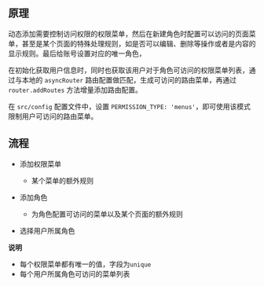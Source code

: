 ## 原理

动态添加需要控制访问权限的权限菜单，然后在新建角色时配置可以访问的页面菜单，甚至是某个页面的特殊处理规则，如是否可以编辑、删除等操作或者是内容的显示规则。最后给账号设置对应的唯一角色，

在初始化获取用户信息时，同时也获取该用户对于角色可访问的权限菜单列表，通过与本地的 `asyncRouter` 路由配置做匹配，生成可访问的路由菜单，再通过 `router.addRoutes` 方法增量添加路由配置。


在 `src/config` 配置文件中，设置 `PERMISSION_TYPE: 'menus'`，即可使用该模式限制用户可访问的路由菜单。


## 流程

- 添加权限菜单
  - 某个菜单的额外规则

- 添加角色
  - 为角色配置可访问的菜单以及某个页面的额外规则

- 选择用户所属角色


**说明**
- 每个权限菜单都有唯一的值，字段为`unique`
- 每个用户所属角色可访问的菜单列表